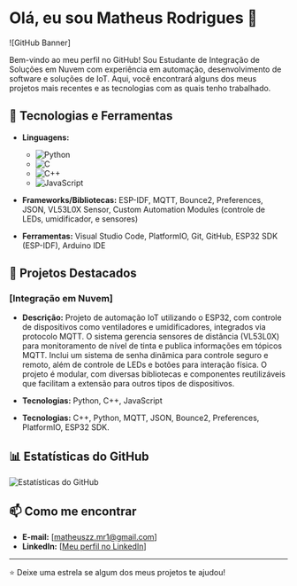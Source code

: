# Olá, eu sou Matheus Rodrigues 👋

![GitHub Banner]

Bem-vindo ao meu perfil no GitHub! Sou Estudante de Integração de Soluções em Nuvem com experiência em automação, desenvolvimento de software e soluções de IoT. Aqui, você encontrará alguns dos meus projetos mais recentes e as tecnologias com as quais tenho trabalhado.

## 🔧 Tecnologias e Ferramentas
- **Linguagens:**
  - ![Python](https://img.shields.io/badge/-Python-333333?style=flat&logo=python)
  - ![C](https://img.shields.io/badge/-C-333333?style=flat&logo=c)
  - ![C++](https://img.shields.io/badge/-C++-333333?style=flat&logo=c%2B%2B)
  - ![JavaScript](https://img.shields.io/badge/-JavaScript-333333?style=flat&logo=javascript)
  
- **Frameworks/Bibliotecas:** ESP-IDF, MQTT, Bounce2, Preferences, JSON, VL53L0X Sensor, Custom Automation Modules (controle de LEDs, umidificador, e sensores)

- **Ferramentas:** Visual Studio Code, PlatformIO, Git, GitHub, ESP32 SDK (ESP-IDF), Arduino IDE


## 🚀 Projetos Destacados

### [Integração em Nuvem]
- **Descrição:** Projeto de automação IoT utilizando o ESP32, com controle de dispositivos como ventiladores e umidificadores, integrados via protocolo MQTT. O sistema gerencia sensores de distância (VL53L0X) para monitoramento de nível de tinta e publica informações em tópicos MQTT. Inclui um sistema de senha dinâmica para controle seguro e remoto, além de controle de LEDs e botões para interação física. O projeto é modular, com diversas bibliotecas e componentes reutilizáveis que facilitam a extensão para outros tipos de dispositivos.

- **Tecnologias:** Python, C++, JavaScript
  
- **Tecnologias:** C++, Python, MQTT, JSON, Bounce2, Preferences, PlatformIO, ESP32 SDK.


## 📊 Estatísticas do GitHub
![Estatísticas do GitHub](https://github-readme-stats.vercel.app/api?username=seu-username&show_icons=true&theme=radical)

## 📫 Como me encontrar
- **E-mail:** [matheuszz.mr1@gmail.com]
- **LinkedIn:** [[Meu perfil no LinkedIn](https://www.linkedin.com/in/matheus-rodrigues-56896325a/)]

---

⭐️ Deixe uma estrela se algum dos meus projetos te ajudou!
